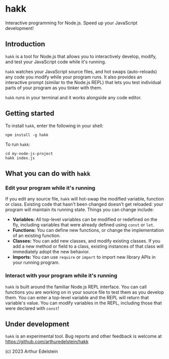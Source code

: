 # hakk

Interactive programming for Node.js. Speed up your JavaScript development!

## Introduction

`hakk` is a tool for Node.js that allows you to interactively develop, modify, and test your JavaScript code while it's running.

`hakk` watches your JavaScript source files, and hot swaps (auto-reloads) any code you modify while your program runs. It also provides an interactive prompt (similar to the Node.js REPL) that lets you test individual parts of your program as you tinker with them.

`hakk` runs in your terminal and it works alongside any code editor.

## Getting started

To install `hakk`, enter the following in your shell:
```
npm install -g hakk
```
To run `hakk`:
```
cd my-node-js-project
hakk index.js
```

## What you can do with `hakk`
### Edit your program while it's running

If you edit any source file, `hakk` will hot-swap the modified variable, function or class. Existing code that hasn't been changed doesn't get reloaded: your program will maintain its running state. Things you can change include:

  - **Variables:** All top-level variables can be modified or redefined on the fly, including variables that were already defined using `const` or `let`.
  - **Functions:** You can define new functions, or change the implementation of an existing function.
  - **Classes:** You can add new classes, and modify existing classes. If you add a new method or field to a class, existing instances of that class will immediately adopt the new behavior.
  - **Imports:** You can use `require` or `import` to import new library APIs in your running program.

### Interact with your program while it's running

`hakk` is built around the familiar Node.js REPL interface. You can call functions you are working on in your source file to test them as you develop them. You can enter a top-level variable and the REPL will return that variable's value. You can modify variables in the REPL, including those that were declared with `const`!

## Under development

`hakk` is an experimental tool. Bug reports and other feedback is welcome at https://github.com/arthuredelstein/hakk

(c) 2023 Arthur Edelstein